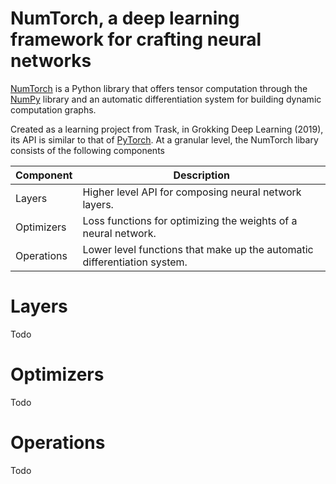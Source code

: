 # NumTorch, a deep learning framework for crafting neural networks

[NumTorch](https://github.com/IsaacAderogba/numtorch) is a Python library that offers tensor computation through the [NumPy](https://numpy.org/) library and an automatic differentiation system for building dynamic computation graphs.

Created as a learning project from Trask, in Grokking Deep Learning (2019), its API is similar to that of [PyTorch](https://pytorch.org/). At a granular level, the NumTorch libary consists of the following components

| Component  | Description                                                              |
| ---------- | ------------------------------------------------------------------------ |
| Layers     | Higher level API for composing neural network layers.                    |
| Optimizers | Loss functions for optimizing the weights of a neural network.           |
| Operations | Lower level functions that make up the automatic differentiation system. |

# Layers

Todo

# Optimizers

Todo

# Operations

Todo

